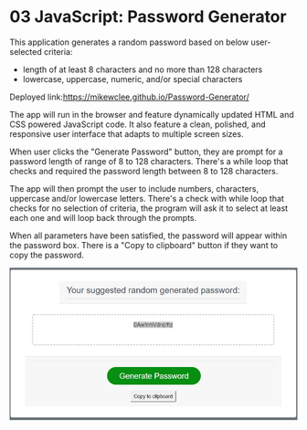 # 03 JavaScript: Password Generator

This application generates a random password based on below user-selected criteria:
* length of at least 8 characters and no more than 128 characters
* lowercase, uppercase, numeric, and/or special characters

Deployed link:https://mikewclee.github.io/Password-Generator/

The app will run in the browser and feature dynamically updated HTML and CSS powered JavaScript code. It also feature a clean, polished, and responsive user interface that adapts to multiple screen sizes.

When user clicks the "Generate Password" button, they are prompt for a password length of range of 8 to 128 characters.  There's a while loop that checks and required the password length between 8 to 128 characters. 

The app will then prompt the user to include numbers, characters, uppercase and/or lowercase letters. There's a check with while loop that checks for no selection of criteria, the program will ask it to select at least each one and will loop back through the prompts.

When all parameters have been satisfied, the password will appear within the password box.  There is a "Copy to clipboard" button if they want to copy the password.

![AppScreenshot](assets/images/passwordApp.JPG)
